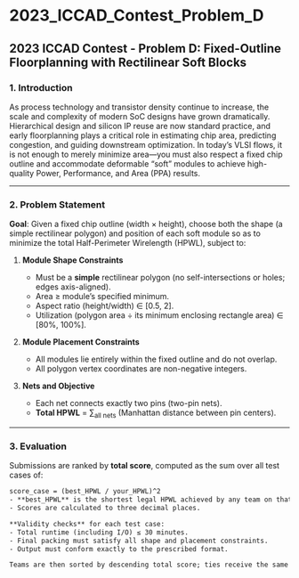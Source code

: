 # 2023_ICCAD_Contest_Problem_D  
## 2023 ICCAD Contest - Problem D: Fixed-Outline Floorplanning with Rectilinear Soft Blocks


### 1. Introduction  
As process technology and transistor density continue to increase, the scale and complexity of modern SoC designs have grown dramatically. Hierarchical design and silicon IP reuse are now standard practice, and early floorplanning plays a critical role in estimating chip area, predicting congestion, and guiding downstream optimization. In today’s VLSI flows, it is not enough to merely minimize area—you must also respect a fixed chip outline and accommodate deformable “soft” modules to achieve high-quality Power, Performance, and Area (PPA) results.

---

### 2. Problem Statement  
**Goal**: Given a fixed chip outline (width × height), choose both the shape (a simple rectilinear polygon) and position of each soft module so as to minimize the total Half-Perimeter Wirelength (HPWL), subject to:  

1. **Module Shape Constraints**  
   - Must be a **simple** rectilinear polygon (no self-intersections or holes; edges axis-aligned).  
   - Area ≥ module’s specified minimum.  
   - Aspect ratio (height/width) ∈ [0.5, 2].  
   - Utilization (polygon area ÷ its minimum enclosing rectangle area) ∈ [80%, 100%].  

2. **Module Placement Constraints**  
   - All modules lie entirely within the fixed outline and do not overlap.  
   - All polygon vertex coordinates are non-negative integers.  

3. **Nets and Objective**  
   - Each net connects exactly two pins (two-pin nets).  
   - **Total HPWL** = ∑<sub>all nets</sub> (Manhattan distance between pin centers).

---

### 3. Evaluation  
Submissions are ranked by **total score**, computed as the sum over all test cases of:

```txt
score_case = (best_HPWL / your_HPWL)^2
- **best_HPWL** is the shortest legal HPWL achieved by any team on that case.  
- Scores are calculated to three decimal places.

**Validity checks** for each test case:  
- Total runtime (including I/O) ≤ 30 minutes.  
- Final packing must satisfy all shape and placement constraints.  
- Output must conform exactly to the prescribed format.

Teams are then sorted by descending total score; ties receive the same rank.  
